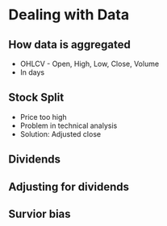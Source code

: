 # Dealing with Data

## How data is aggregated

* OHLCV - Open, High, Low, Close, Volume
* In days

## Stock Split

* Price too high
* Problem in technical analysis
* Solution: Adjusted close

## Dividends

## Adjusting for dividends

## Survior bias

